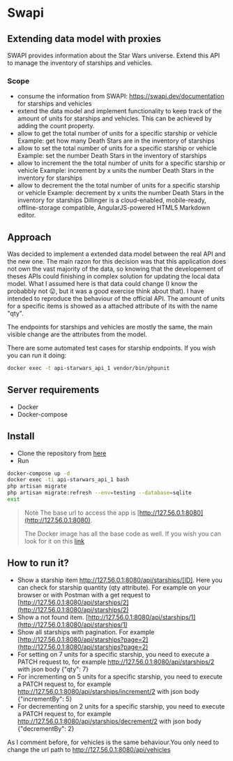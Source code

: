 # Swapi
## Extending data model with proxies
SWAPI provides information about the Star Wars universe. Extend this API to manage
the inventory of starships and vehicles.
### Scope
- consume the information from SWAPI: https://swapi.dev/documentation for starships and vehicles
- extend the data model and implement functionality to keep track of the amount of units for starships and vehicles. This
can be achieved by adding the count property.
- allow to get the total number of units for a specific starship or vehicle
Example: get how many Death Stars are in the inventory of starships
- allow to set the total number of units for a specific starship or vehicle
Example: set the number Death Stars in the inventory of starships
 - allow to increment the the total number of units for a specific starship or vehicle
Example: increment by x units the number Death Stars in the inventory for starships
- allow to decrement the the total number of units for a specific starship or vehicle
Example: decrement by x units the number Death Stars in the inventory for starships
Dillinger is a cloud-enabled, mobile-ready, offline-storage compatible,
AngularJS-powered HTML5 Markdown editor.

## Approach
Was decided to implement a extended data model between the real API and the new one. The main razon for this decision was that this application does not own the vast majority of the data, so knowing that the developement of theses APIs could finishing in complex solution for updating the local data model. What I assumed here is that data could change (I know the probabbly not 😛, but it was a good exercise think about that). I have intended to reproduce the behaviour of the official API.
The amount of units for a specific items is showed as a attached attribute of its with the name "qty".

The endpoints for starships and vehicles are mostly the same, the main visible change are the attributes from the model.

There are some automated test cases for starship endpoints. If you wish you can run it doing:
```sh
docker exec -t api-starwars_api_1 vendor/bin/phpunit
```

## Server requirements
- Docker
- Docker-compose

## Install
- Clone the repository from [here](https://github.com/Fichen/api-starwars)
- Run
```sh
docker-compose up -d
docker exec -ti api-starwars_api_1 bash
php artisan migrate
php artisan migrate:refresh --env=testing --database=sqlite
exit
 ```

> Note The base url to access the app is [http://127.56.0.1:8080](http://127.56.0.1:8080).
>
> The Docker image has all the base code as well. If you wish you can look for it on this [link](https://hub.docker.com/repository/docker/fichtenbaum/laravel-swapi)

## How to run it?
- Show a starship item http://127.56.0.1:8080/api/starships/[ID]. Here you can check for starship quantity (qty attribute). For example on your browser or with Postman with a get request to [http://127.56.0.1:8080/api/starships/2](http://127.56.0.1:8080/api/starships/2)
- Show a not found item. [http://127.56.0.1:8080/api/starships/1](http://127.56.0.1:8080/api/starships/1)
- Show all starships with pagination. For example [http://127.56.0.1:8080/api/starships?page=2](http://127.56.0.1:8080/api/starships?page=2)
- For setting on 7 units for a specific starship, you need to execute a PATCH request to, for example http://127.56.0.1:8080/api/starships/2 with json body {"qty": 7}
- For incrementing on 5 units for a specific starship, you need to execute a PATCH request to, for example http://127.56.0.1:8080/api/starships/increment/2 with json body {"incrementBy": 5}
- For decrementing on 2 units for a specific starship, you need to execute a PATCH request to, for example http://127.56.0.1:8080/api/starships/decrement/2 with json body {"decrementBy": 2}

As I comment before, for vehicles is the same behaviour.You only need to change the url path to http://127.56.0.1:8080/api/vehicles

